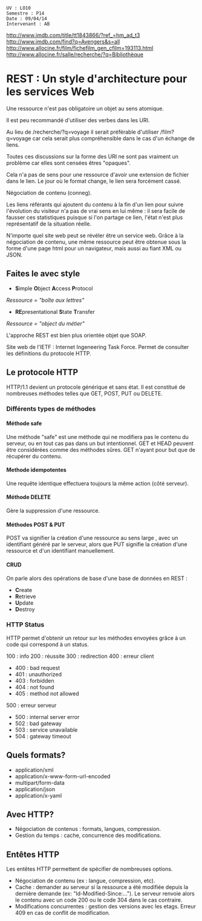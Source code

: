 	UV : LO10
	Semestre : P14
	Date : 09/04/14
	Intervenant : AB

http://www.imdb.com/title/tt1843866/?ref_=hm_ad_t3
http://www.imdb.com/find?q=Avengers&s=all
http://www.allocine.fr/film/fichefilm_gen_cfilm=193113.html
http://www.allocine.fr/salle/recherche/?q=Bibliothèque

# REST : Un style d'architecture pour les services Web

Une ressource n'est pas obligatoire un objet au sens atomique. 

Il est peu recommandé d'utiliser des verbes dans les URI. 

Au lieu de /recherche/?q=voyage il serait préférable d'utiliser /film?q=voyage car cela serait plus compréhensible dans le cas d'un échange de liens. 

Toutes ces discussions sur la forme des URI ne sont pas vraiment un problème car elles sont censées êtres "opaques". 

Cela n'a pas de sens pour une ressource d'avoir une extension de fichier dans le lien. Le jour où le format change, le lien sera forcément cassé.

Négociation de contenu (conneg). 

Les liens référants qui ajoutent du contenu à la fin d'un lien pour suivre l'évolution du visiteur n'a pas de vrai sens en lui même : il sera facile de fausser ces statistiques puisque si l'on partage ce lien, l'état n'est plus représentatif de la situation réelle. 

N'importe quel site web peut se révéler être un service web. Grâce à la négociation de contenu, une même ressource peut être obtenue sous la forme d'une page html pour un navigateur, mais aussi au fiant XML ou JSON. 

## Faites le avec style

* **S**imple **O**bject **A**ccess **P**rotocol

*Ressource = "boîte aux lettres"* 

* **RE**presentational **S**tate **T**ransfer

*Ressource = "object du métier"*

L'approche REST est bien plus orientée objet que SOAP.

Site web de l'IETF : Internet Ingeneering Task Force. Permet de consulter les définitions du protocole HTTP. 

## Le protocole HTTP

HTTP/1.1 devient un protocole générique et sans état. Il est constitué de nombreuses méthodes telles que GET, POST, PUT ou DELETE. 

### Différents types de méthodes

#### Méthode safe

Une méthode "safe" est une méthode qui ne modifiera pas le contenu du serveur, ou en tout cas pas dans un but intentionnel. GET et HEAD peuvent être considérées comme des méthodes sûres. GET n'ayant pour but que de récupérer du contenu. 

#### Methode idempotentes

Une requête identique effectuera toujours la même action (côté serveur). 

#### Méthode DELETE

Gère la suppression d'une ressource. 

#### Méthodes POST & PUT

POST va signifier la création d'une ressource au sens large , avec un identifiant généré par le serveur, alors que PUT signifie la création d'une ressource et d'un identifiant manuellement. 

#### CRUD

On parle alors des opérations de base d'une base de données en REST :

* **C**reate
* **R**etrieve
* **U**pdate
* **D**estroy

### HTTP Status

HTTP permet d'obtenir un retour sur les méthodes envoyées grâce à un code qui correspond à un status. 

100 : info
200 : réussite
300 : redirection
400 : erreur client

* 400 : bad request
* 401 : unauthorized
* 403 : forbidden
* 404 : not found
* 405 : method not allowed

500 : erreur serveur

* 500 : internal server error
* 502 : bad gateway
* 503 : service unavailable
* 504 : gateway timeout

## Quels formats?

* application/xml
* application/x-www-form-url-encoded
* multipart/form-data
* application/json
* application/x-yaml

## Avec HTTP?

* Négociation de contenus : formats, langues, compression. 
* Gestion du temps : cache, concurrence des modifications. 

## Entêtes HTTP

Les entêtes HTTP permettent de spécifier de nombreuses options. 

* Négociation de contenu (ex : langue, compression, etc). 
* Cache : demander au serveur si la ressource a été modifiée depuis la dernière demande (ex: "Id-Modified-Since:..."). Le serveur renvoie alors le contenu avec un code 200 ou le code 304 dans le cas contraire.
* Modifications concurrentes : gestion des versions avec les etags. Erreur 409 en cas de conflit de modification. 